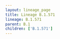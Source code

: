 ```yaml
---
layout: lineage_page
title: Lineage B.1.571
lineage: B.1.571
parent: B.1
children: ['B.1.571']
---
```

